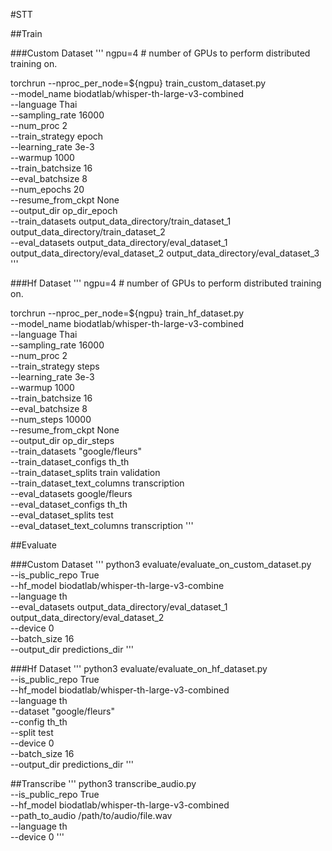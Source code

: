 #STT

##Train

###Custom Dataset
'''
ngpu=4 # number of GPUs to perform distributed training on.

torchrun --nproc_per_node=${ngpu} train_custom_dataset.py \
--model_name biodatlab/whisper-th-large-v3-combined \
--language Thai \
--sampling_rate 16000 \
--num_proc 2 \
--train_strategy epoch \
--learning_rate 3e-3 \
--warmup 1000 \
--train_batchsize 16 \
--eval_batchsize 8 \
--num_epochs 20 \
--resume_from_ckpt None \
--output_dir op_dir_epoch \
--train_datasets output_data_directory/train_dataset_1 output_data_directory/train_dataset_2 \
--eval_datasets output_data_directory/eval_dataset_1 output_data_directory/eval_dataset_2 output_data_directory/eval_dataset_3
'''

###Hf Dataset
'''
ngpu=4 # number of GPUs to perform distributed training on.

torchrun --nproc_per_node=${ngpu} train_hf_dataset.py \
--model_name biodatlab/whisper-th-large-v3-combined \
--language Thai \
--sampling_rate 16000 \
--num_proc 2 \
--train_strategy steps \
--learning_rate 3e-3 \
--warmup 1000 \
--train_batchsize 16 \
--eval_batchsize 8 \
--num_steps 10000 \
--resume_from_ckpt None \
--output_dir op_dir_steps \
--train_datasets "google/fleurs" \
--train_dataset_configs th_th \
--train_dataset_splits train validation \
--train_dataset_text_columns transcription \
--eval_datasets google/fleurs \
--eval_dataset_configs th_th \
--eval_dataset_splits test \
--eval_dataset_text_columns transcription
'''

##Evaluate

###Custom Dataset
'''
python3 evaluate/evaluate_on_custom_dataset.py \
--is_public_repo True \
--hf_model biodatlab/whisper-th-large-v3-combine \
--language th \
--eval_datasets output_data_directory/eval_dataset_1 output_data_directory/eval_dataset_2 \
--device 0 \
--batch_size 16 \
--output_dir predictions_dir
'''

###Hf Dataset
'''
python3 evaluate/evaluate_on_hf_dataset.py \
--is_public_repo True \
--hf_model biodatlab/whisper-th-large-v3-combined \
--language th \
--dataset "google/fleurs" \
--config th_th \
--split test \
--device 0 \
--batch_size 16 \
--output_dir predictions_dir
'''

##Transcribe
'''
python3 transcribe_audio.py \
--is_public_repo True \
--hf_model biodatlab/whisper-th-large-v3-combined \
--path_to_audio /path/to/audio/file.wav \
--language th \
--device 0
'''
